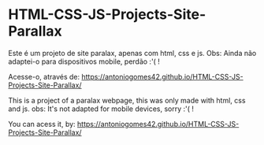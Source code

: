 # HTML-CSS-JS-Projects-Site-Parallax
Este é um projeto de site paralax, apenas com html, css e js. Obs: Ainda não adaptei-o para dispositivos mobile, perdão :'( !

Acesse-o, através de: https://antoniogomes42.github.io/HTML-CSS-JS-Projects-Site-Parallax/

This is a project of a paralax webpage, this was only made with html, css and js.  obs: It's not adapted for mobile devices, sorry :'( !

You can acess it, by: https://antoniogomes42.github.io/HTML-CSS-JS-Projects-Site-Parallax/
